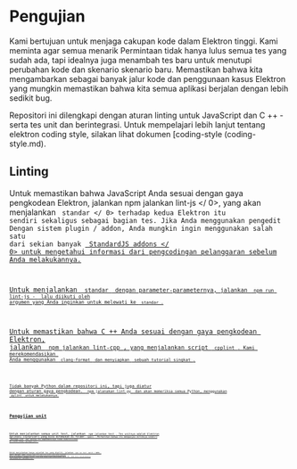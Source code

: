 # Pengujian

Kami bertujuan untuk menjaga cakupan kode dalam Elektron tinggi. Kami meminta agar semua menarik Permintaan tidak hanya lulus semua tes yang sudah ada, tapi idealnya juga menambah tes baru untuk menutupi perubahan kode dan skenario skenario baru. Memastikan bahwa kita mengambarkan sebagai banyak jalur kode dan penggunaan kasus Elektron yang mungkin memastikan bahwa kita semua aplikasi berjalan dengan lebih sedikit bug.

Repositori ini dilengkapi dengan aturan linting untuk JavaScript dan C ++ - serta tes unit dan berintegrasi. Untuk mempelajari lebih lanjut tentang elektron coding style, silakan lihat dokumen [coding-style (coding-style.md).

## Linting

Untuk memastikan bahwa JavaScript Anda sesuai dengan gaya pengkodean Elektron, jalankan  npm jalankan lint-js </ 0>, yang akan menjalankan <code> standar </ 0> terhadap kedua Elektron itu sendiri sekaligus sebagai bagian tes. Jika Anda menggunakan pengedit
Dengan sistem plugin / addon, Anda mungkin ingin menggunakan salah satu dari sekian banyak
<a href="standard-addons"> StandardJS addons </ 0> untuk mengetahui informasi dari pengcodingan
pelanggaran sebelum Anda melakukannya.</p>

<p>Untuk menjalankan <code> standar </ 0> dengan parameter-parameternya, jalankan <code> npm run lint-js - </ 0> lalu diikuti oleh
argumen yang Anda inginkan untuk melewati ke <code> standar </ 0>.</p>

<p>Untuk memastikan bahwa C ++ Anda sesuai dengan gaya pengkodean Elektron,
jalankan <code> npm jalankan lint-cpp </ 0>, yang menjalankan script <code> cpplint </ 0>. Kami merekomendasikan 
Anda menggunakan <code> clang-format </ 0> dan menyiapkan <a href="clang-format.md"> sebuah tutorial singkat </ 1>.</p>

<p>Tidak banyak Python dalam repositori ini, tapi juga diatur
dengan aturan gaya pengkodean. <code> npm jalanakan lint-py </ 0> dan akan memeriksa semua Python, menggunakan
<code> pylint </ 0> untuk melakukannya.</p>

<h2>Pengujian unit</h2>

<p>Untuk menjalankan semua unit test, jalankan <code> npm jalankan test </ 0>. Tes unitnya adalah Elektron
aplikasi (surprise!) yang bisa ditemukan di folder <code> spasi </ 0>. Perhatikan bahwa itu mempunyai miliknya sendiri
<code> package.json </ 0> dan karena itu dependensinya tidak didefinisikan
di level atas <code> package.json </ 0>.</p>

<p>Untuk menjalankan hanya sejumlah tes yang dipilih, jalankan <code> npm run test -match = NAMA </ 0>,
ganti dengan <code> NAMA </ 0> dengan nama file dari tes suite yang anda inginkan
untuk dijalankan. Sebagai contoh: Jika Anda hanya ingin menjalankan suite IPC, Anda harus menjalankannya
<code> npm jalankan tes - kecocokan = ipc </ 0>.</p>